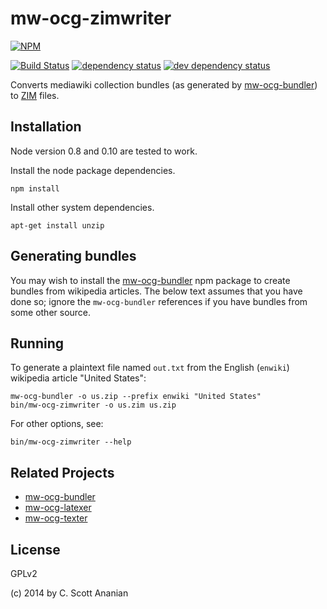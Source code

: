# mw-ocg-zimwriter
[![NPM][NPM1]][NPM2]

[![Build Status][1]][2] [![dependency status][3]][4] [![dev dependency status][5]][6]

Converts mediawiki collection bundles (as generated by [mw-ocg-bundler]) to
[ZIM] files.

## Installation

Node version 0.8 and 0.10 are tested to work.

Install the node package dependencies.
```
npm install
```

Install other system dependencies.
```
apt-get install unzip
```

## Generating bundles

You may wish to install the [mw-ocg-bundler] npm package to create bundles
from wikipedia articles.  The below text assumes that you have done
so; ignore the `mw-ocg-bundler` references if you have bundles from
some other source.

## Running

To generate a plaintext file named `out.txt` from the English
(`enwiki`) wikipedia article "United States":
```
mw-ocg-bundler -o us.zip --prefix enwiki "United States"
bin/mw-ocg-zimwriter -o us.zim us.zip
```

For other options, see:
```
bin/mw-ocg-zimwriter --help
```

## Related Projects

* [mw-ocg-bundler][]
* [mw-ocg-latexer][]
* [mw-ocg-texter][]

## License

GPLv2

(c) 2014 by C. Scott Ananian

[mw-ocg-bundler]: https://github.com/wikimedia/mediawiki-extensions-Collection-OfflineContentGenerator-bundler
[mw-ocg-latexer]: https://github.com/wikimedia/mediawiki-extensions-Collection-OfflineContentGenerator-latex_renderer
[mw-ocg-texter]: https://github.com/wikimedia/mediawiki-extensions-Collection-OfflineContentGenerator-text_renderer

[ZIM]: http://en.wikipedia.org/wiki/ZIM_(file_format)

[NPM1]: https://nodei.co/npm/mw-ocg-zimwriter.svg
[NPM2]: https://nodei.co/npm/mw-ocg-zimwriter/

[1]: https://travis-ci.org/cscott/mw-ocg-zimwriter.svg
[2]: https://travis-ci.org/cscott/mw-ocg-zimwriter
[3]: https://david-dm.org/cscott/mw-ocg-zimwriter.svg
[4]: https://david-dm.org/cscott/mw-ocg-zimwriter
[5]: https://david-dm.org/cscott/mw-ocg-zimwriter/dev-status.svg
[6]: https://david-dm.org/cscott/mw-ocg-zimwriter#info=devDependencies
